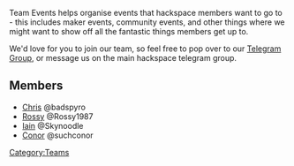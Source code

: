 Team Events helps organise events that hackspace members want to go to -
this includes maker events, community events, and other things where we
might want to show off all the fantastic things members get up to.

We'd love for you to join our team, so feel free to pop over to our
[Telegram Group](https://t.me/joinchat/E4DcrUDWGvEzlsmJHNNkuQ), or
message us on the main hackspace telegram group.

Members
-------

-   [Chris](User:Badspyro "wikilink") @badspyro
-   [Rossy](User:Rossy "wikilink") @Rossy1987
-   [Iain](User:Skynoodle "wikilink") @Skynoodle
-   [Conor](User:Cone "wikilink") @suchconor

[Category:Teams](Category:Teams "wikilink")